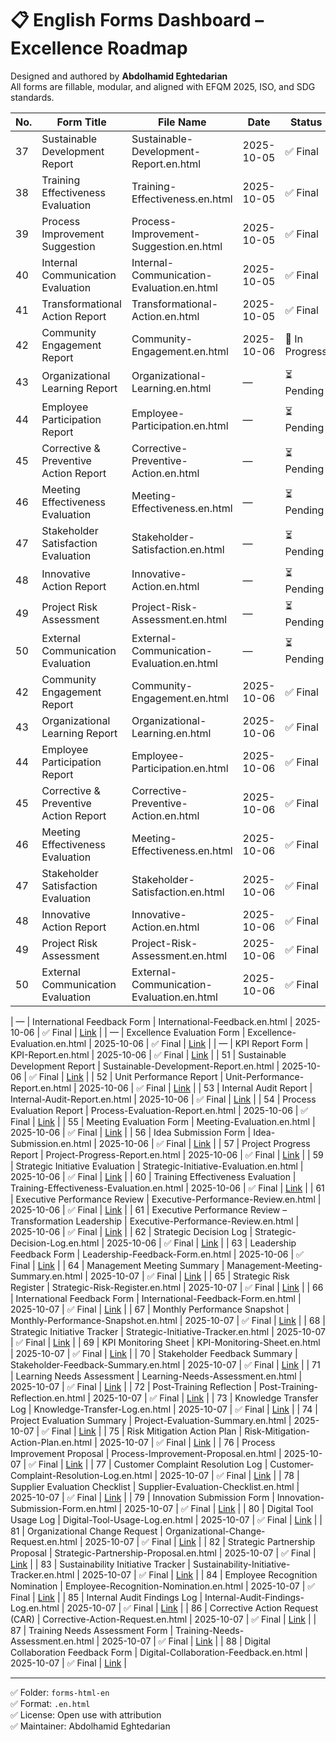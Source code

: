 # 📋 English Forms Dashboard – Excellence Roadmap  
Designed and authored by **Abdolhamid Eghtedarian**  
All forms are fillable, modular, and aligned with EFQM 2025, ISO, and SDG standards.

| No. | Form Title | File Name | Date | Status | Link |
|-----|------------|-----------|------|--------|------|
| 37 | Sustainable Development Report | Sustainable-Development-Report.en.html | 2025-10-05 | ✅ Final | [Link](forms-html-en/Sustainable-Development-Report.en.html) |
| 38 | Training Effectiveness Evaluation | Training-Effectiveness.en.html | 2025-10-05 | ✅ Final | [Link](forms-html-en/Training-Effectiveness.en.html) |
| 39 | Process Improvement Suggestion | Process-Improvement-Suggestion.en.html | 2025-10-05 | ✅ Final | [Link](forms-html-en/Process-Improvement-Suggestion.en.html) |
| 40 | Internal Communication Evaluation | Internal-Communication-Evaluation.en.html | 2025-10-05 | ✅ Final | [Link](forms-html-en/Internal-Communication-Evaluation.en.html) |
| 41 | Transformational Action Report | Transformational-Action.en.html | 2025-10-05 | ✅ Final | [Link](forms-html-en/Transformational-Action.en.html) |
| 42 | Community Engagement Report | Community-Engagement.en.html | 2025-10-06 | 🔄 In Progress | *(pending)* |
| 43 | Organizational Learning Report | Organizational-Learning.en.html | — | ⏳ Pending | *(pending)* |
| 44 | Employee Participation Report | Employee-Participation.en.html | — | ⏳ Pending | *(pending)* |
| 45 | Corrective & Preventive Action Report | Corrective-Preventive-Action.en.html | — | ⏳ Pending | *(pending)* |
| 46 | Meeting Effectiveness Evaluation | Meeting-Effectiveness.en.html | — | ⏳ Pending | *(pending)* |
| 47 | Stakeholder Satisfaction Evaluation | Stakeholder-Satisfaction.en.html | — | ⏳ Pending | *(pending)* |
| 48 | Innovative Action Report | Innovative-Action.en.html | — | ⏳ Pending | *(pending)* |
| 49 | Project Risk Assessment | Project-Risk-Assessment.en.html | — | ⏳ Pending | *(pending)* |
| 50 | External Communication Evaluation | External-Communication-Evaluation.en.html | — | ⏳ Pending | *(pending)* |
| 42 | Community Engagement Report | Community-Engagement.en.html | 2025-10-06 | ✅ Final | [Link](forms-html-en/Community-Engagement.en.html) |
| 43 | Organizational Learning Report | Organizational-Learning.en.html | 2025-10-06 | ✅ Final | [Link](forms-html-en/Organizational-Learning.en.html) |
| 44 | Employee Participation Report | Employee-Participation.en.html | 2025-10-06 | ✅ Final | [Link](forms-html-en/Employee-Participation.en.html) |
| 45 | Corrective & Preventive Action Report | Corrective-Preventive-Action.en.html | 2025-10-06 | ✅ Final | [Link](forms-html-en/Corrective-Preventive-Action.en.html) |
| 46 | Meeting Effectiveness Evaluation | Meeting-Effectiveness.en.html | 2025-10-06 | ✅ Final | [Link](forms-html-en/Meeting-Effectiveness.en.html) |
| 47 | Stakeholder Satisfaction Evaluation | Stakeholder-Satisfaction.en.html | 2025-10-06 | ✅ Final | [Link](forms-html-en/Stakeholder-Satisfaction.en.html) |
| 48 | Innovative Action Report | Innovative-Action.en.html | 2025-10-06 | ✅ Final | [Link](forms-html-en/Innovative-Action.en.html) |
| 49 | Project Risk Assessment | Project-Risk-Assessment.en.html | 2025-10-06 | ✅ Final | [Link](forms-html-en/Project-Risk-Assessment.en.html) |
| 50 | External Communication Evaluation | External-Communication-Evaluation.en.html | 2025-10-06 | ✅ Final | [Link](forms-html-en/External-Communication-Evaluation.en.html) |

| — | International Feedback Form | International-Feedback.en.html | 2025-10-06 | ✅ Final | [Link](forms-html-en/International-Feedback.en.html) |
| — | Excellence Evaluation Form | Excellence-Evaluation.en.html | 2025-10-06 | ✅ Final | [Link](forms-html-en/Excellence-Evaluation.en.html) |
| — | KPI Report Form | KPI-Report.en.html | 2025-10-06 | ✅ Final | [Link](forms-html-en/KPI-Report.en.html) |
| 51 | Sustainable Development Report | Sustainable-Development-Report.en.html | 2025-10-06 | ✅ Final | [Link](forms-html-en/Sustainable-Development-Report.en.html) |
| 52 | Unit Performance Report | Unit-Performance-Report.en.html | 2025-10-06 | ✅ Final | [Link](forms-html-en/Unit-Performance-Report.en.html) |
| 53 | Internal Audit Report | Internal-Audit-Report.en.html | 2025-10-06 | ✅ Final | [Link](forms-html-en/Internal-Audit-Report.en.html) |
| 54 | Process Evaluation Report | Process-Evaluation-Report.en.html | 2025-10-06 | ✅ Final | [Link](forms-html-en/Process-Evaluation-Report.en.html) |
| 55 | Meeting Evaluation Form | Meeting-Evaluation.en.html | 2025-10-06 | ✅ Final | [Link](forms-html-en/Meeting-Evaluation.en.html) |
| 56 | Idea Submission Form | Idea-Submission.en.html | 2025-10-06 | ✅ Final | [Link](forms-html-en/Idea-Submission.en.html) |
| 57 | Project Progress Report | Project-Progress-Report.en.html | 2025-10-06 | ✅ Final | [Link](forms-html-en/Project-Progress-Report.en.html) |
| 59 | Strategic Initiative Evaluation | Strategic-Initiative-Evaluation.en.html | 2025-10-06 | ✅ Final | [Link](forms-html-en/Strategic-Initiative-Evaluation.en.html) |
| 60 | Training Effectiveness Evaluation | Training-Effectiveness-Evaluation.en.html | 2025-10-06 | ✅ Final | [Link](forms-html-en/Training-Effectiveness-Evaluation.en.html) |
| 61 | Executive Performance Review | Executive-Performance-Review.en.html | 2025-10-06 | ✅ Final | [Link](forms-html-en/Executive-Performance-Review.en.html) |
| 61 | Executive Performance Review – Transformation Leadership | Executive-Performance-Review.en.html | 2025-10-06 | ✅ Final | [Link](forms-html-en/Executive-Performance-Review.en.html) |
| 62 | Strategic Decision Log | Strategic-Decision-Log.en.html | 2025-10-06 | ✅ Final | [Link](forms-html-en/Strategic-Decision-Log.en.html) |
| 63 | Leadership Feedback Form | Leadership-Feedback-Form.en.html | 2025-10-06 | ✅ Final | [Link](forms-html-en/Leadership-Feedback-Form.en.html) |
| 64 | Management Meeting Summary | Management-Meeting-Summary.en.html | 2025-10-07 | ✅ Final | [Link](forms-html-en/Management-Meeting-Summary.en.html) |
| 65 | Strategic Risk Register | Strategic-Risk-Register.en.html | 2025-10-07 | ✅ Final | [Link](forms-html-en/Strategic-Risk-Register.en.html) |
| 66 | International Feedback Form | International-Feedback-Form.en.html | 2025-10-07 | ✅ Final | [Link](forms-html-en/International-Feedback-Form.en.html) |
| 67 | Monthly Performance Snapshot | Monthly-Performance-Snapshot.en.html | 2025-10-07 | ✅ Final | [Link](forms-html-en/Monthly-Performance-Snapshot.en.html) |
| 68 | Strategic Initiative Tracker | Strategic-Initiative-Tracker.en.html | 2025-10-07 | ✅ Final | [Link](forms-html-en/Strategic-Initiative-Tracker.en.html) |
| 69 | KPI Monitoring Sheet | KPI-Monitoring-Sheet.en.html | 2025-10-07 | ✅ Final | [Link](forms-html-en/KPI-Monitoring-Sheet.en.html) |
| 70 | Stakeholder Feedback Summary | Stakeholder-Feedback-Summary.en.html | 2025-10-07 | ✅ Final | [Link](forms-html-en/Stakeholder-Feedback-Summary.en.html) |
| 71 | Learning Needs Assessment | Learning-Needs-Assessment.en.html | 2025-10-07 | ✅ Final | [Link](forms-html-en/Learning-Needs-Assessment.en.html) |
| 72 | Post-Training Reflection | Post-Training-Reflection.en.html | 2025-10-07 | ✅ Final | [Link](forms-html-en/Post-Training-Reflection.en.html) |
| 73 | Knowledge Transfer Log | Knowledge-Transfer-Log.en.html | 2025-10-07 | ✅ Final | [Link](forms-html-en/Knowledge-Transfer-Log.en.html) |
| 74 | Project Evaluation Summary | Project-Evaluation-Summary.en.html | 2025-10-07 | ✅ Final | [Link](forms-html-en/Project-Evaluation-Summary.en.html) |
| 75 | Risk Mitigation Action Plan | Risk-Mitigation-Action-Plan.en.html | 2025-10-07 | ✅ Final | [Link](forms-html-en/Risk-Mitigation-Action-Plan.en.html) |
| 76 | Process Improvement Proposal | Process-Improvement-Proposal.en.html | 2025-10-07 | ✅ Final | [Link](forms-html-en/Process-Improvement-Proposal.en.html) |
| 77 | Customer Complaint Resolution Log | Customer-Complaint-Resolution-Log.en.html | 2025-10-07 | ✅ Final | [Link](forms-html-en/Customer-Complaint-Resolution-Log.en.html) |
| 78 | Supplier Evaluation Checklist | Supplier-Evaluation-Checklist.en.html | 2025-10-07 | ✅ Final | [Link](forms-html-en/Supplier-Evaluation-Checklist.en.html) |
| 79 | Innovation Submission Form | Innovation-Submission-Form.en.html | 2025-10-07 | ✅ Final | [Link](forms-html-en/Innovation-Submission-Form.en.html) |
| 80 | Digital Tool Usage Log | Digital-Tool-Usage-Log.en.html | 2025-10-07 | ✅ Final | [Link](forms-html-en/Digital-Tool-Usage-Log.en.html) |
| 81 | Organizational Change Request | Organizational-Change-Request.en.html | 2025-10-07 | ✅ Final | [Link](forms-html-en/Organizational-Change-Request.en.html) |
| 82 | Strategic Partnership Proposal | Strategic-Partnership-Proposal.en.html | 2025-10-07 | ✅ Final | [Link](forms-html-en/Strategic-Partnership-Proposal.en.html) |
| 83 | Sustainability Initiative Tracker | Sustainability-Initiative-Tracker.en.html | 2025-10-07 | ✅ Final | [Link](forms-html-en/Sustainability-Initiative-Tracker.en.html) |
| 84 | Employee Recognition Nomination | Employee-Recognition-Nomination.en.html | 2025-10-07 | ✅ Final | [Link](forms-html-en/Employee-Recognition-Nomination.en.html) |
| 85 | Internal Audit Findings Log | Internal-Audit-Findings-Log.en.html | 2025-10-07 | ✅ Final | [Link](forms-html-en/Internal-Audit-Findings-Log.en.html) |
| 86 | Corrective Action Request (CAR) | Corrective-Action-Request.en.html | 2025-10-07 | ✅ Final | [Link](forms-html-en/Corrective-Action-Request.en.html) |
| 87 | Training Needs Assessment Form | Training-Needs-Assessment.en.html | 2025-10-07 | ✅ Final | [Link](forms-html-en/Training-Needs-Assessment.en.html) |
| 88 | Digital Collaboration Feedback Form | Digital-Collaboration-Feedback.en.html | 2025-10-07 | ✅ Final | [Link](forms-html-en/Digital-Collaboration-Feedback.en.html) |

---
✅ Folder: `forms-html-en`  
✅ Format: `.en.html`  
✅ License: Open use with attribution  
✅ Maintainer: Abdolhamid Eghtedarian  

